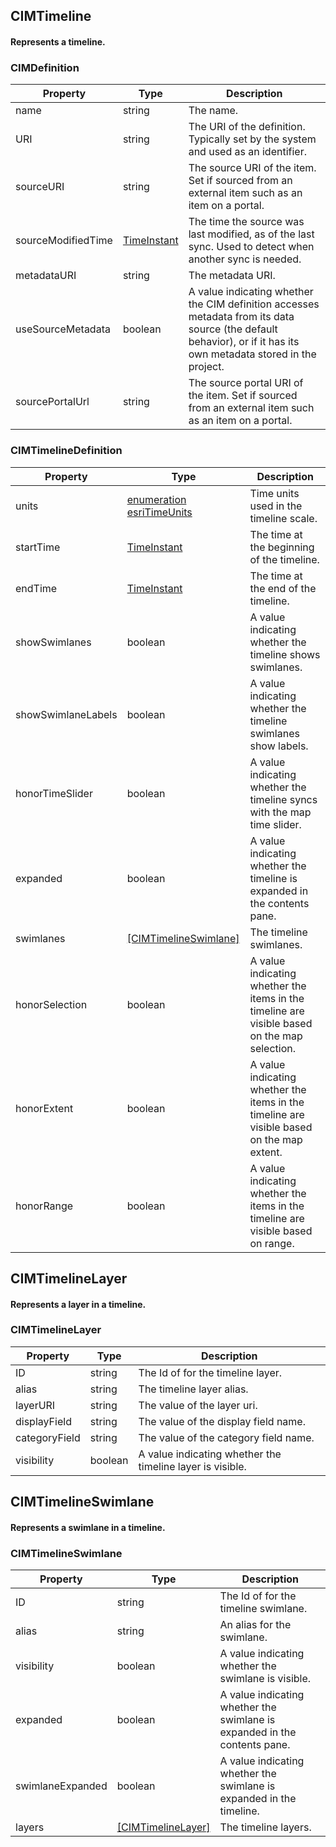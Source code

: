 


## CIMTimeline
#### Represents a timeline. 


### CIMDefinition 

|Property | Type | Description | 
|---------|--------|--------|
| name | string | The name. 
| URI | string | The URI of the definition. Typically set by the system and used as an identifier. 
| sourceURI | string | The source URI of the item. Set if sourced from an external item such as an item on a portal. 
| sourceModifiedTime | [TimeInstant](ExternalReferences.md#timeinstant) | The time the source was last modified, as of the last sync. Used to detect when another sync is needed. 
| metadataURI | string | The metadata URI. 
| useSourceMetadata | boolean | A value indicating whether the CIM definition accesses metadata from its data source (the default behavior), or if it has its own metadata stored in the project. 
| sourcePortalUrl | string | The source portal URI of the item. Set if sourced from an external item such as an item on a portal. 


### CIMTimelineDefinition 

|Property | Type | Description | 
|---------|--------|--------|
| units | [enumeration esriTimeUnits](ExternalReferences.md#enumeration-esritimeunits) | Time units used in the timeline scale. 
| startTime | [TimeInstant](ExternalReferences.md#timeinstant) | The time at the beginning of the timeline. 
| endTime | [TimeInstant](ExternalReferences.md#timeinstant) | The time at the end of the timeline. 
| showSwimlanes | boolean | A value indicating whether the timeline shows swimlanes. 
| showSwimlaneLabels | boolean | A value indicating whether the timeline swimlanes show labels. 
| honorTimeSlider | boolean | A value indicating whether the timeline syncs with the map time slider. 
| expanded | boolean | A value indicating whether the timeline is expanded in the contents pane. 
| swimlanes | [[CIMTimelineSwimlane]](CIMTimelines.md#cimtimelineswimlane) | The timeline swimlanes. 
| honorSelection | boolean | A value indicating whether the items in the timeline are visible based on the map selection. 
| honorExtent | boolean | A value indicating whether the items in the timeline are visible based on the map extent. 
| honorRange | boolean | A value indicating whether the items in the timeline are visible based on range. 






## CIMTimelineLayer
#### Represents a layer in a timeline. 


### CIMTimelineLayer 

|Property | Type | Description | 
|---------|--------|--------|
| ID | string | The Id of for the timeline layer. 
| alias | string | The timeline layer alias. 
| layerURI | string | The value of the layer uri. 
| displayField | string | The value of the display field name. 
| categoryField | string | The value of the category field name. 
| visibility | boolean | A value indicating whether the timeline layer is visible. 






## CIMTimelineSwimlane
#### Represents a swimlane in a timeline. 


### CIMTimelineSwimlane 

|Property | Type | Description | 
|---------|--------|--------|
| ID | string | The Id of for the timeline swimlane. 
| alias | string | An alias for the swimlane. 
| visibility | boolean | A value indicating whether the swimlane is visible. 
| expanded | boolean | A value indicating whether the swimlane is expanded in the contents pane. 
| swimlaneExpanded | boolean | A value indicating whether the swimlane is expanded in the timeline. 
| layers | [[CIMTimelineLayer]](CIMTimelines.md#cimtimelinelayer) | The timeline layers. 



